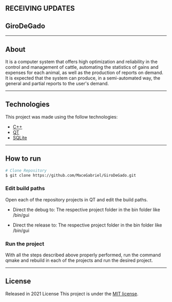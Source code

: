## RECEIVING UPDATES

## GiroDeGado

---

## About

It is a computer system that offers high optimization and reliability in the control and management of cattle, automating the statistics of gains and expenses for each animal, as well as the production of reports on demand. It is expected that the system can produce, in a semi-automated way, the general and partial reports to the user's demand.

---

## Technologies
This project was made using the follow technologies:
 
* [C++](https://docs.microsoft.com/pt-br/cpp/cpp/?view=msvc-160)      
* [QT](https://www.qt.io/)
* [SQLite](https://www.sqlite.org/index.html)

---

## How to run
```bash
# Clone Repository
$ git clone https://github.com/MaceGabriel/GiroDeGado.git
```

### Edit build paths
Open each of the repository projects in QT and edit the build paths.

* Direct the debug to: The respective project folder in the bin folder like /bin/gui 

* Direct the release to: The respective project folder in the bin folder like /bin/gui 

### Run the project
With all the steps described above properly performed, run the command qmake and rebuild in each of the projects and run the desired project.

---

## License

Released in 2021 License
This project is under the [MIT license](./LICENSE).
